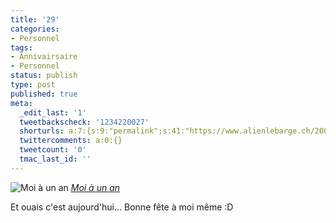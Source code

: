 ```yaml
---
title: '29'
categories:
- Personnel
tags:
- Annivairsaire
- Personnel
status: publish
type: post
published: true
meta:
  _edit_last: '1'
  tweetbackscheck: '1234220027'
  shorturls: a:7:{s:9:"permalink";s:41:"https://www.alienlebarge.ch/2008/07/23/29/";s:7:"tinyurl";s:25:"https://tinyurl.com/d3brkq";s:4:"isgd";s:17:"https://is.gd/iked";s:5:"bitly";s:20:"https://bit.ly/41AVln";s:5:"snipr";s:22:"https://snipr.com/b9xbe";s:5:"snurl";s:22:"https://snurl.com/b9xbe";s:7:"snipurl";s:24:"https://snipurl.com/b9xbe";}
  twittercomments: a:0:{}
  tweetcount: '0'
  tmac_last_id: ''
---
```

<img src="https://farm4.static.flickr.com/3011/2486406648_584d1baf8e.jpg" alt="Moi à un an" />
<em><a title="photo sharing" href="https://www.flickr.com/photos/alienlebarge/2486406648/">Moi à un an</a></em>

Et ouais c'est aujourd'hui...
Bonne fête à moi même :D
